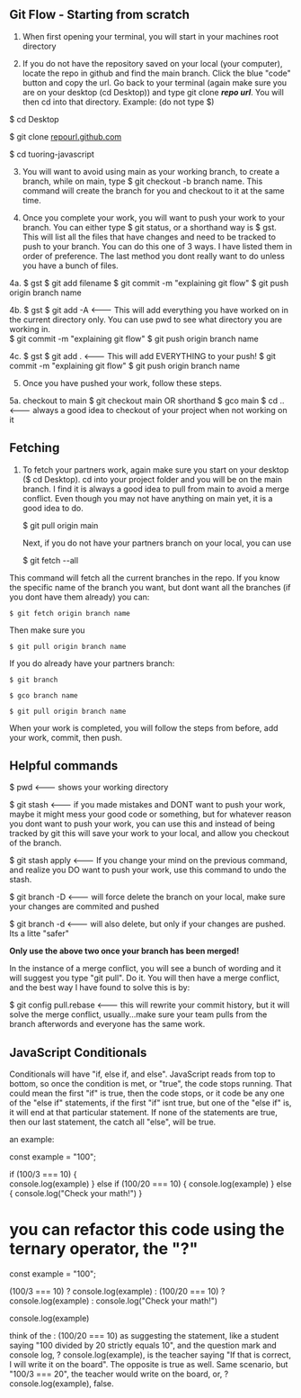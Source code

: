## Git Flow - Starting from scratch

1.  When first opening your terminal, you will start in your machines root directory 

2. If you do not have the repository saved on your local (your computer), locate the repo in github and find the main branch.  Click the blue "code" button and copy the url.  Go back to your terminal (again make sure you are on your desktop (cd Desktop)) and type git clone ***repo url***.  You will then cd into that directory.  Example: (do not type $)

$ cd Desktop

$ git clone [repourl.github.com](https://github.com/scott198989/tutoring-javascript.git)

$ cd tuoring-javascript

3.  You will want to avoid using main as your working branch, to create a branch, while on main, type $ git checkout -b branch name.  This command will create the branch for you and checkout to it at the same time.

4.  Once you complete your work, you will want to push your work to your branch.  You can either type $ git status, or a shorthand way is $ gst. This will list all the files that have changes and need to be tracked to push to your branch.  You can do this one of 3 ways.  I have listed them in order of preference.  The last method you dont really want to do unless you have a bunch of files.

4a. $ gst
    $ git add filename
    $ git commit -m "explaining git flow"
    $ git push origin branch name

4b. $ gst
    $ git add -A <--- This will add everything you have worked on in the current directory only. You can use pwd to see what directory you are working in.  
    $ git commit -m "explaining git flow"
    $ git push origin branch name

4c. $ gst
    $ git add . <--- This will add EVERYTHING to your push!
    $ git commit -m "explaining git flow"
    $ git push origin branch name 

5.  Once you have pushed your work, follow these steps.

5a. checkout to main
    $ git checkout main OR shorthand $ gco main
    $ cd .. <--- always a good idea to checkout of your project when not working on it

## Fetching 

1. To fetch your partners work, again make sure you start on your desktop ($ cd Desktop). cd into your project folder and you will be on the main branch.  I find it is always a good idea to pull from main to avoid a merge conflict.  Even though you may not have anything on main yet, it is a good idea to do. 
   
   $ git pull origin main 
   
   Next, if you do not have your partners branch on your local, you can use 

   $ git fetch --all

This command will fetch all the current branches in the repo. If you know the specific name of the branch you want, but dont want all the branches (if you dont have them already) you can:

    $ git fetch origin branch name

Then make sure you

    $ git pull origin branch name

If you do already have your partners branch:

    $ git branch

    $ gco branch name

    $ git pull origin branch name

When your work is completed, you will follow the steps from before, add your work, commit, then push.  

## Helpful commands 

$ pwd <--- shows your working directory

$ git stash <--- if you made mistakes and DONT want to push your work, maybe it might mess your good code or something, but for whatever reason you dont want to push your work, you can use this and instead of being tracked by git this will save your work to your local, and allow you checkout of the branch.

$ git stash apply <--- If you change your mind on the previous command, and realize you DO want to push your work, use this command to undo the stash.

$ git branch -D <--- will force delete the branch on your local, make sure your changes are commited and pushed

$ git branch -d <--- will also delete, but only if your changes are pushed.  Its a litte "safer"

**Only use the above two once your branch has been merged!** 

In the instance of a merge conflict, you will see a bunch of wording and it will suggest you type "git pull".  Do it.  You will then have a merge conflict, and the best way I have found to solve this is by:

$ git config pull.rebase <--- this will rewrite your commit history, but it will solve the merge conflict, usually...make sure your team pulls from the branch afterwords and everyone has the same work.  

## JavaScript Conditionals 

Conditionals will have "if, else if, and else". JavaScript reads from top to bottom, so once the condition is met, or "true", the code stops running.  That could mean the first "if" is true, then the code stops, or it code be any one of the "else if" statements, if the first "if" isnt true, but one of the "else if" is, it will end at that particular statement.  If none of the statements are true, then our last statement, the catch all "else", will be true.  

an example:

const example = "100";

if (100/3 === 10) {  
    console.log(example)
} else if (100/20 === 10) {
    console.log(example)
} else {
    console.log("Check your math!")
}

# you can refactor this code using the ternary operator, the "?"

const example = "100";

(100/3 === 10)
    ? console.log(example)
    : (100/20 === 10)
        ? console.log(example)
        : console.log("Check your math!")

console.log(example)

think of the : (100/20 === 10) as suggesting the statement, like a student saying "100 divided by 20 strictly equals 10", and the question mark and console log, ? console.log(example), is the teacher saying "If that is correct, I will write it on the board".  The opposite is true as well.  Same scenario, but "100/3 === 20", the teacher would write on the board, or, ? console.log(example), false.